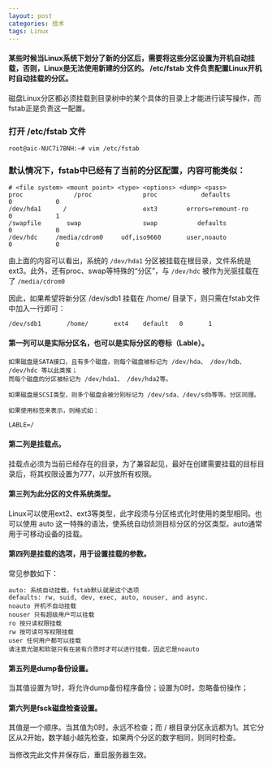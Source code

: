 ```yaml
---
layout: post
categories: 技术
tags: Linux   
---
```


#### 某些时候当Linux系统下划分了新的分区后，需要将这些分区设置为开机自动挂载，否则，Linux是无法使用新建的分区的。 /etc/fstab 文件负责配置Linux开机时自动挂载的分区。

磁盘Linux分区都必须挂载到目录树中的某个具体的目录上才能进行读写操作，而fstab正是负责这一配置。


### 打开 /etc/fstab 文件
	
	root@aic-NUC7i7BNH:~# vim /etc/fstab

### 默认情况下，fstab中已经有了当前的分区配置，内容可能类似：

	# <file system> <mount point> <type> <options> <dump> <pass>
	proc              /proc              proc            defaults          0            0
	/dev/hda1      /                     ext3        errors=remount-ro     0            1
	/swapfile       swap                 swap           defaults           0            0
	/dev/hdc     /media/cdrom0     udf,iso9660       user,noauto           0            0

由上面的内容可以看出，系统的 `/dev/hda1` 分区被挂载在根目录，文件系统是ext3。此外，还有proc、swap等特殊的“分区”，与 `/dev/hdc` 被作为光驱挂载在了 `/media/cdrom0`


因此，如果希望将新分区 /dev/sdb1 挂载在 /home/ 目录下，则只需在fstab文件中加入一行即可：

	/dev/sdb1       /home/       ext4    default   0       1


#### 第一列可以是实际分区名，也可以是实际分区的卷标（Lable）。

	如果磁盘是SATA接口，且有多个磁盘，则每个磁盘被标记为 /dev/hda、 /dev/hdb、 /dev/hdc 等以此类推；
	而每个磁盘的分区被标记为 /dev/hda1、 /dev/hda2等。

	如果磁盘是SCSI类型，则多个磁盘会被分别标记为 /dev/sda、/dev/sdb等等。分区同理。

	如果使用标签来表示，则格式如：

	LABLE=/

#### 第二列是挂载点。

挂载点必须为当前已经存在的目录，为了兼容起见，最好在创建需要挂载的目标目录后，将其权限设置为777，以开放所有权限。

#### 第三列为此分区的文件系统类型。	

Linux可以使用ext2、ext3等类型，此字段须与分区格式化时使用的类型相同。也可以使用 auto 这一特殊的语法，使系统自动侦测目标分区的分区类型。auto通常用于可移动设备的挂载。

####  第四列是挂载的选项，用于设置挂载的参数。

常见参数如下：

	auto: 系统自动挂载，fstab默认就是这个选项
	defaults: rw, suid, dev, exec, auto, nouser, and async.
	noauto 开机不自动挂载
	nouser 只有超级用户可以挂载
	ro 按只读权限挂载
	rw 按可读可写权限挂载
	user 任何用户都可以挂载
	请注意光驱和软驱只有在装有介质时才可以进行挂载，因此它是noauto

#### 第五列是dump备份设置。

当其值设置为1时，将允许dump备份程序备份；设置为0时，忽略备份操作；

#### 第六列是fsck磁盘检查设置。

其值是一个顺序。当其值为0时，永远不检查；而 / 根目录分区永远都为1。其它分区从2开始，数字越小越先检查，如果两个分区的数字相同，则同时检查。

当修改完此文件并保存后，重启服务器生效。
